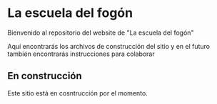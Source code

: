 # La escuela del fogón

Bienvenido al repositorio del website de "La escuela del fogón"

Aquí encontrarás los archivos de construcción del sitio y en el futuro también encontrarás instrucciones para colaborar

## En construcción

Este sitio está en cosntrucción por el momento.